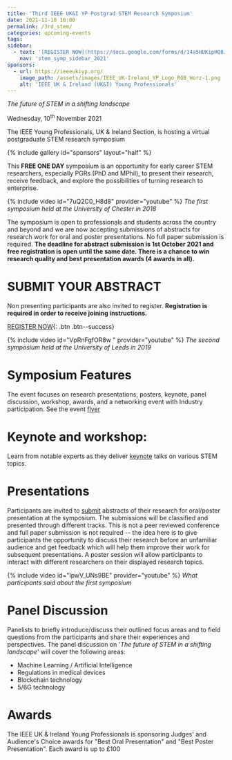```yaml
---
title: 'Third IEEE UK&I YP Postgrad STEM Research Symposium'
date: 2021-11-10 10:00
permalink: /3rd_stem/
categories: upcoming-events
tags:
sidebar:
  - text: '[REGISTER NOW](https://docs.google.com/forms/d/14a5HUKipHQ8JKVHjiPbfj4F5vDLkF4p--VzIGqOMnRU/viewform){: .btn .btn--success}'
    nav: 'stem_symp_sidebar_2021'
sponsors:
  - url: https://ieeeukiyp.org/
    image_path: /assets/images/IEEE_UK-Ireland_YP_Logo_RGB_Horz-1.png
    alt: 'IEEE UK & Ireland (UK&I) Young Professionals'
---
```


_The future of STEM in a shifting landscape_

Wednesday, 10<sup>th</sup> November 2021

The IEEE Young Professionals, UK & Ireland Section, is hosting a virtual postgraduate STEM research symposium

{% include gallery id="sponsors" layout="half" %}

This **FREE ONE DAY** symposium is an opportunity for early career STEM researchers, especially PGRs (PhD and MPhil), to present their research, receive feedback, and explore the possibilities of turning research to enterprise.

{% include video id="7uQ2C0_H8d8" provider="youtube" %}
_The first symposium held at the University of Chester in 2018_

The symposium is open to professionals and students across the country and beyond and we are now accepting submissions of abstracts for research work for oral and poster presentations. No full paper submission is required. **The deadline for abstract submission is 1st October 2021 and free registration is open until the same date. There is a chance to win research quality and best presentation awards (4 awards in all).**

# SUBMIT YOUR ABSTRACT

Non presenting participants are also invited to register. **Registration is required in order to receive joining instructions.**

[REGISTER NOW](https://docs.google.com/forms/d/14a5HUKipHQ8JKVHjiPbfj4F5vDLkF4p--VzIGqOMnRU/viewform){: .btn .btn--success}

{% include video id="VpRnFgfOR8w " provider="youtube" %}
_The second symposium held at the University of Leeds in 2019_

# Symposium Features

The event focuses on research presentations, posters, keynote, panel discussion, workshop, awards, and a networking event with Industry participation. See the event [flyer](https://docs.google.com/presentation/d/1Tj8MhwLSM9N6B9Bsem_FQy9wyoFwqIJg/view)

# Keynote and workshop:

Learn from notable experts as they deliver [keynote](https://ieeeukiyp.org/3rd_stem/keynotes/) talks on various STEM topics.

# Presentations

Participants are invited to [submit](https://docs.google.com/forms/d/e/1FAIpQLScc-PwLXCjWlXFSW3gZV38aU1iiRDb0zHMwfKTZcZL6QXGXgQ/viewform) abstracts of their research for oral/poster presentation at the symposium. The submissions will be classified and presented through different tracks. This is not a peer reviewed conference and full paper submission is not required -- the idea here is to give participants the opportunity to discuss their research before an unfamiliar audience and get feedback which will help them improve their work for subsequent presentations. A poster session will allow participants to interact with different researchers on their displayed research topics.

{% include video id="IpwV_UNs9BE" provider="youtube" %}
_What participants said about the first symposium_

# Panel Discussion

Panelists to briefly introduce/discuss their outlined focus areas and to field questions from the participants and share their experiences and perspectives. The panel discussion on '_The future of STEM in a shifting landscape_' will cover the following areas:

- Machine Learning / Artificial Intelligence
- Regulations in medical devices
- Blockchain technology
- 5/6G technology

# Awards

The IEEE UK & Ireland Young Professionals is sponsoring Judges' and Audience's Choice awards for "Best Oral Presentation" and "Best Poster Presentation". Each award is up to £100
